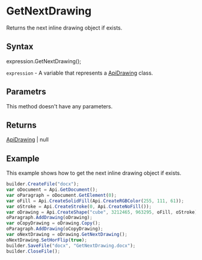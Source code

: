 # GetNextDrawing

Returns the next inline drawing object if exists.

## Syntax

expression.GetNextDrawing();

`expression` - A variable that represents a [ApiDrawing](../ApiDrawing.md) class.

## Parametrs

This method doesn't have any parameters.

## Returns

[ApiDrawing](../ApiDrawing.md) &#124; null

## Example

This example shows how to get the next inline drawing object if exists.

```javascript
builder.CreateFile("docx");
var oDocument = Api.GetDocument();
var oParagraph = oDocument.GetElement(0);
var oFill = Api.CreateSolidFill(Api.CreateRGBColor(255, 111, 61));
var oStroke = Api.CreateStroke(0, Api.CreateNoFill());
var oDrawing = Api.CreateShape("cube", 3212465, 963295, oFill, oStroke);
oParagraph.AddDrawing(oDrawing);
var oCopyDrawing = oDrawing.Copy();
oParagraph.AddDrawing(oCopyDrawing);
var oNextDrawing = oDrawing.GetNextDrawing();
oNextDrawing.SetHorFlip(true);
builder.SaveFile("docx", "GetNextDrawing.docx");
builder.CloseFile();
```